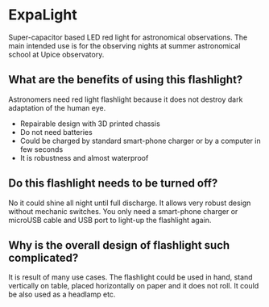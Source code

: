 # ExpaLight
Super-capacitor based LED red light for astronomical observations. The main intended use is for the observing nights at summer astronomical school at Upice observatory.

## What are the benefits of using this flashlight?

Astronomers need red light flashlight because it does not destroy dark adaptation of the human eye.

* Repairable design with 3D printed chassis
* Do not need batteries 
* Could be charged by standard smart-phone charger or by a computer in few seconds
* It is robustness and almost waterproof

## Do this flashlight needs to be turned off?

No it could shine all night until full discharge. It allows very robust design without mechanic switches. You only need a smart-phone charger or microUSB cable and USB port to light-up the flashlight again. 

## Why is the overall design of flashlight such complicated?

It is result of many use cases. The flashlight could be used in hand, stand vertically on table, placed horizontally on paper and it does not roll. It could be also used as a headlamp etc.

